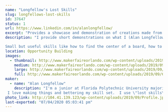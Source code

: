 ```yaml
---
name: "Longfellow's Lost Skills"
slug: longfellows-lost-skills
id: 37647
status: 1
url: https://www.linkedin.com/in/alanlongfellow/
excerpt: "Provides a showcase and demonstration of creations made from Maker-related skills that are no longer common knowledge since the advent of computer technology (such as using machinists' hand tools, manual drafting, restoring vintage tools, etc.)  You don't need a fancy $15,000 CNC machine to make a wooden chair - all you need is a chisel, a saw, a hand plane, and a couple of Maker skills lost to history... until now."
description: "I provide short demonstrations on what I (Alan Longfellow) call \"lost skills\" such as using hand tools to make accurate measurements, using a wood plane rather than an expensive milling machine, manual drafting equipment rather than clunky CAD software, restoring old, rusty yard-sale tools with nothing but steel wool and WD-40, among many other things.

Small but useful skills like how to find the center of a board, how to divide a line, or how to properly use a micrometer caliper, chisel, hand saw, or vernier caliper will be demonstrated.  The centerpiece of my exhibit will be an accurate, precise, custom-built 3D printer dubbed the \"Messingdrucker I\" that I made completely from precision-machined parts intended to demonstrate the need for an accurate, rigid 3D printer in the industry, along with a small (2 ft by 4 ft) model train display featuring vintage 1950s-era Lionel model trains.  So much innovation has been lost to history that I feel that it is important to \"dig it all up\" and use it for the greater good of the Maker community!"
location: Opportunity Building
images:
  - thumbnail: http://www.makerfaireorlando.com/wp-content/uploads/2019/09/66626308_2636965326335862_5596586571051306873_n.jpg
    medium: http://www.makerfaireorlando.com/wp-content/uploads/2019/09/66626308_2636965326335862_5596586571051306873_n.jpg
    large: http://www.makerfaireorlando.com/wp-content/uploads/2019/09/66626308_2636965326335862_5596586571051306873_n.jpg
    full: http://www.makerfaireorlando.com/wp-content/uploads/2019/09/66626308_2636965326335862_5596586571051306873_n.jpg
maker:
  - name: "Alan Longfellow"
    description: "I'm a junior at Florida Polytechnic University majoring in Mechanical Engineering with a deep passion for math, physics, and creative innovation. 
 I love making things and bettering my skill set.  I use \"lost skills\" that people usually no longer have, such as using manual machine tools and vintage woodworking equipment.  I want to share these skills with people in the area and help get them started if they want to join us Makers!"
photo_link: http://104.41.139.123/wp-content/uploads/2019/09/Profile.jpg
last-exported: "07/04/2020 05:03:41 pm"
---
```

